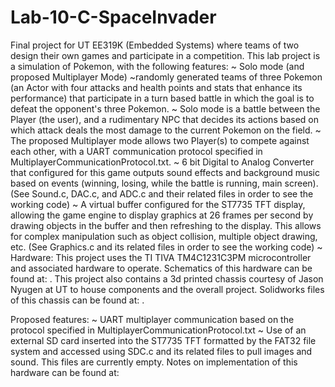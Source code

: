 # Lab-10-C-SpaceInvader
Final project for UT EE319K (Embedded Systems) where teams of two design their own games and participate in a competition.
This lab project is a simulation of Pokemon, with the following features:
  ~ Solo mode (and proposed Multiplayer Mode)
    ~randomly generated teams of three Pokemon (an Actor with four attacks and health points and stats that 
      enhance its performance) that participate in a turn based battle in which the goal is to defeat the 
      opponent's three Pokemon.
    ~ Solo mode is a battle between the Player (the user), and a rudimentary NPC that decides its actions based on which attack
      deals the most damage to the current Pokemon on the field.
    ~ The proposed Multiplayer mode allows two Player(s) to compete against each other, with a UART communication protocol
      specified in MultiplayerCommunicationProtocol.txt.
  ~ 6 bit Digital to Analog Converter that configured for this game outputs sound effects and background music based on events
    (winning, losing, while the battle is running, main screen). (See Sound.c, DAC.c, and ADC.c and their related files in order 
    to see the working code)
  ~ A virtual buffer configured for the ST7735 TFT display, allowing the game engine to display graphics at 26 frames per second
    by drawing objects in the buffer and then refreshing to the display. This allows for complex manipulation such as object collision,
    multiple object drawing, etc. (See Graphics.c and its related files in order to see the working code)
  ~ Hardware: This project uses the TI TIVA TM4C1231C3PM microcontroller and associated hardware to operate. Schematics of this hardware 
    can be found at:  . This project also contains a 3d printed chassis courtesy of Jason Nyugen at UT to house components and the overall 
    project. Solidworks files of this chassis can be found at: .
    
    
Proposed features:
  ~ UART multiplayer communication based on the protocol specified in MultiplayerCommunicationProtocol.txt
  ~ Use of an external SD card inserted into the ST7735 TFT formatted by the FAT32 file system and accessed using SDC.c and its related 
    files to pull images and sound. This files are currently empty. Notes on implementation of this hardware can be found at:
    
